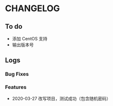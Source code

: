 # CHANGELOG

## To do
* 添加 CentOS 支持
* 输出版本号

## Logs

### Bug Fixes

### Features

* 2020-03-27  改写项目，测试成功（包含随机密码）

